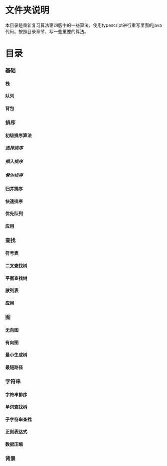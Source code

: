 # 文件夹说明
本目录是重新复习算法第四版中的一些算法，使用typescript进行重写里面的java代码。按照目录章节，写一些重要的算法。
# 目录
### 基础
#### 栈
#### 队列
#### 背包
### 排序
#### 初级排序算法
##### 选择排序
##### 插入排序
##### 希尔排序
#### 归并排序
#### 快速排序
#### 优先队列
#### 应用
### 查找
#### 符号表
#### 二叉查找树
#### 平衡查找树
#### 散列表
#### 应用
### 图
#### 无向图
#### 有向图
#### 最小生成树
#### 最短路径
### 字符串
#### 字符串排序
#### 单词查找树
#### 子字符串查找
#### 正则表达式
#### 数据压缩
### 背景